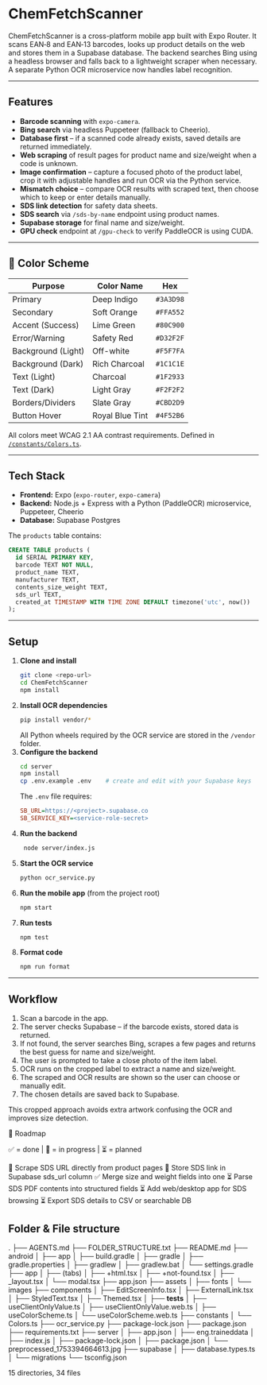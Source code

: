 # ChemFetchScanner

ChemFetchScanner is a cross-platform mobile app built with Expo Router. It scans EAN‑8 and EAN‑13 barcodes, looks up product details on the web and stores them in a Supabase database. The backend searches Bing using a headless browser and falls back to a lightweight scraper when necessary. A separate Python OCR microservice now handles label recognition.

---

## Features

- **Barcode scanning** with `expo-camera`.
- **Bing search** via headless Puppeteer (fallback to Cheerio).
- **Database first** – if a scanned code already exists, saved details are returned immediately.
- **Web scraping** of result pages for product name and size/weight when a code is unknown.
- **Image confirmation** – capture a focused photo of the product label, crop it with adjustable handles and run OCR via the Python service.
- **Mismatch choice** – compare OCR results with scraped text, then choose which to keep or enter details manually.
- **SDS link detection** for safety data sheets.
- **SDS search** via `/sds-by-name` endpoint using product names.
- **Supabase storage** for final name and size/weight.
- **GPU check** endpoint at `/gpu-check` to verify PaddleOCR is using CUDA.

---
## 🎨 Color Scheme

| Purpose             | Color Name     | Hex       |
|---------------------|----------------|-----------|
| Primary             | Deep Indigo    | `#3A3D98` |
| Secondary           | Soft Orange    | `#FFA552` |
| Accent (Success)    | Lime Green     | `#80C900` |
| Error/Warning       | Safety Red     | `#D32F2F` |
| Background (Light)  | Off-white      | `#F5F7FA` |
| Background (Dark)   | Rich Charcoal  | `#1C1C1E` |
| Text (Light)        | Charcoal       | `#1F2933` |
| Text (Dark)         | Light Gray     | `#F2F2F2` |
| Borders/Dividers    | Slate Gray     | `#CBD2D9` |
| Button Hover        | Royal Blue Tint| `#4F52B6` |

All colors meet WCAG 2.1 AA contrast requirements. Defined in [`/constants/Colors.ts`](/constants/Colors.ts).

---

## Tech Stack

- **Frontend:** Expo (`expo-router`, `expo-camera`)
- **Backend:** Node.js + Express with a Python (PaddleOCR) microservice, Puppeteer, Cheerio
- **Database:** Supabase Postgres

The `products` table contains:

```sql
CREATE TABLE products (
  id SERIAL PRIMARY KEY,
  barcode TEXT NOT NULL,
  product_name TEXT,
  manufacturer TEXT,
  contents_size_weight TEXT,
  sds_url TEXT,
  created_at TIMESTAMP WITH TIME ZONE DEFAULT timezone('utc', now())
);
```

---

## Setup

1. **Clone and install**
   ```bash
   git clone <repo-url>
   cd ChemFetchScanner
   npm install
   ```
2. **Install OCR dependencies**
   ```bash
   pip install vendor/*
   ```
   All Python wheels required by the OCR service are stored in the `/vendor` folder.
3. **Configure the backend**
   ```bash
   cd server
   npm install
   cp .env.example .env    # create and edit with your Supabase keys
   ```
   The `.env` file requires:
   ```ini
   SB_URL=https://<project>.supabase.co
   SB_SERVICE_KEY=<service-role-secret>
   ```
4. **Run the backend**
   ```bash
    node server/index.js
   ```
5. **Start the OCR service**
   ```bash
   python ocr_service.py
   ```
6. **Run the mobile app** (from the project root)
   ```bash
   npm start
   ```
7. **Run tests**
   ```bash
   npm test
   ```
8. **Format code**
   ```bash
   npm run format
   ```

---

## Workflow

1. Scan a barcode in the app.
2. The server checks Supabase – if the barcode exists, stored data is returned.
3. If not found, the server searches Bing, scrapes a few pages and returns the best guess for name and size/weight.
4. The user is prompted to take a close photo of the item label.
5. OCR runs on the cropped label to extract a name and size/weight.
6. The scraped and OCR results are shown so the user can choose or manually edit.
7. The chosen details are saved back to Supabase.

This cropped approach avoids extra artwork confusing the OCR and improves size detection.

🚧 Roadmap

✅ = done | 🔄 = in progress | ⏳ = planned

🔄 Scrape SDS URL directly from product pages
🔄 Store SDS link in Supabase sds_url column
✅ Merge size and weight fields into one
⏳ Parse SDS PDF contents into structured fields
⏳ Add web/desktop app for SDS browsing
⏳ Export SDS details to CSV or searchable DB

## Folder & File structure

.
├── AGENTS.md
├── FOLDER_STRUCTURE.txt
├── README.md
├── android
│   ├── app
│   ├── build.gradle
│   ├── gradle
│   ├── gradle.properties
│   ├── gradlew
│   ├── gradlew.bat
│   └── settings.gradle
├── app
│   ├── (tabs)
│   ├── +html.tsx
│   ├── +not-found.tsx
│   ├── _layout.tsx
│   └── modal.tsx
├── app.json
├── assets
│   ├── fonts
│   └── images
├── components
│   ├── EditScreenInfo.tsx
│   ├── ExternalLink.tsx
│   ├── StyledText.tsx
│   ├── Themed.tsx
│   ├── __tests__
│   ├── useClientOnlyValue.ts
│   ├── useClientOnlyValue.web.ts
│   ├── useColorScheme.ts
│   └── useColorScheme.web.ts
├── constants
│   └── Colors.ts
├── ocr_service.py
├── package-lock.json
├── package.json
├── requirements.txt
├── server
│   ├── app.json
│   ├── eng.traineddata
│   ├── index.js
│   ├── package-lock.json
│   ├── package.json
│   └── preprocessed_1753394664613.jpg
├── supabase
│   ├── database.types.ts
│   └── migrations
└── tsconfig.json

15 directories, 34 files